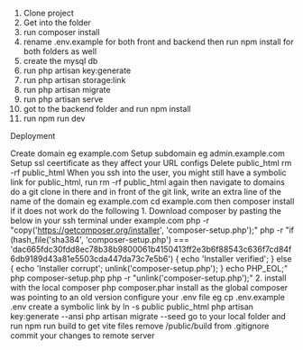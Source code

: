 1. Clone project
2. Get into the folder
3. run composer install
4. rename .env.example for both front and backend then run npm install for both folders as well
5. create the mysql db
6. run php artisan key:generate
7. run php artisan storage:link
8. run php artisan migrate
9. run php artisan serve
10. got to the backend folder and run npm install
11. run npm run dev


Deployment

Create domain eg example.com
Setup subdomain eg admin.example.com
Setup ssl ceertificate as they affect your URL configs
Delete public_html rm -rf public_html
When you ssh into the user, you might still have a symbolic link for public_html, run rm -rf public_html again then navigate to domains
do a git clone in there and in front of the git link, write an extra line of the name of the domain eg example.com
cd example.com
then composer install if it does not work do the following
                        1. Download composer by pasting the below in your ssh terminal under example.com
                        php -r "copy('https://getcomposer.org/installer', 'composer-setup.php');"
                        php -r "if (hash_file('sha384', 'composer-setup.php') === 'dac665fdc30fdd8ec78b38b9800061b4150413ff2e3b6f88543c636f7cd84f6db9189d43a81e5503cda447da73c7e5b6') { echo 'Installer verified'; } else { echo 'Installer corrupt'; unlink('composer-setup.php'); } echo PHP_EOL;"
                        php composer-setup.php
                        php -r "unlink('composer-setup.php');" 
                        2. 
install with the local composer php composer.phar install as the global composer was pointing to an old version
configure your .env file eg cp .env.example .env
create a symbolic link by ln -s public public_html
php artisan key:generate --ansi
php artisan migrate --seed
go to your local folder and run npm run build to get vite files
remove /public/build from .gitignore
commit your changes to remote server
